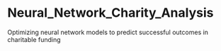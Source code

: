 # Neural_Network_Charity_Analysis
Optimizing neural network models to predict successful outcomes in charitable funding

